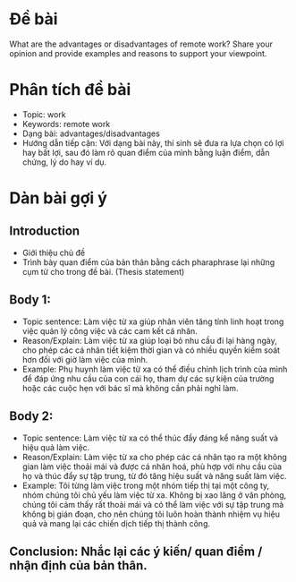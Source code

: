 # Đề bài

What are the advantages or disadvantages of remote work? Share your opinion and provide examples and reasons to support your viewpoint.

# Phân tích đề bài

- Topic: work
- Keywords: remote work
- Dạng bài: advantages/disadvantages
- Hướng dẫn tiếp cận: Với dạng bài này, thí sinh sẽ đưa ra lựa chọn có lợi hay bất lợi, sau đó làm rõ quan điểm của mình bằng luận điểm, dẫn chứng, lý do hay ví dụ.

# Dàn bài gợi ý

## Introduction
- Giới thiệu chủ đề
- Trình bày quan điểm của bản thân bằng cách pharaphrase lại những cụm từ cho trong đề bài. (Thesis statement)

## Body 1:
- Topic sentence: Làm việc từ xa giúp nhân viên tăng tính linh hoạt trong việc quản lý công việc và các cam kết cá nhân.
- Reason/Explain: Làm việc từ xa giúp loại bỏ nhu cầu đi lại hàng ngày, cho phép các cá nhân tiết kiệm thời gian và có nhiều quyền kiểm soát hơn đối với giờ làm việc của mình.
- Example: Phụ huynh làm việc từ xa có thể điều chỉnh lịch trình của mình để đáp ứng nhu cầu của con cái họ, tham dự các sự kiện của trường hoặc các cuộc hẹn với bác sĩ mà không cần phải nghỉ làm.

## Body 2:
- Topic sentence: Làm việc từ xa có thể thúc đẩy đáng kể năng suất và hiệu quả làm việc.
- Reason/Explain: Làm việc từ xa cho phép các cá nhân tạo ra một không gian làm việc thoải mái và được cá nhân hoá, phù hợp với nhu cầu của họ và thúc đẩy sự tập trung, từ đó tăng hiệu suất và năng suất làm việc.
- Example: Tôi từng làm việc trong một nhóm tiếp thị tại một công ty, nhóm chúng tôi chủ yếu làm việc từ xa. Không bị xao lãng ở văn phòng, chúng tôi cảm thấy rất thoải mái và có thể làm việc với sự tập trung mà không bị gián đoạn, cho nên chúng tôi luôn hoàn thành nhiệm vụ hiệu quả và mang lại các chiến dịch tiếp thị thành công.

## Conclusion: Nhắc lại các ý kiến/ quan điểm / nhận định của bản thân.
